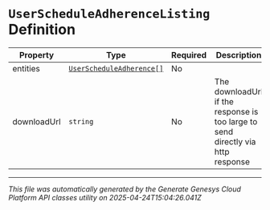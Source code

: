 # `UserScheduleAdherenceListing` Definition

| Property | Type | Required | Description |
|----------|------|----------|-------------|
| entities | [`UserScheduleAdherence[]`](userscheduleadherence-definition.md) | No |  |
| downloadUrl | `string` | No | The downloadUrl if the response is too large to send directly via http response |

---

*This file was automatically generated by the Generate Genesys Cloud Platform API classes utility on 2025-04-24T15:04:26.041Z*